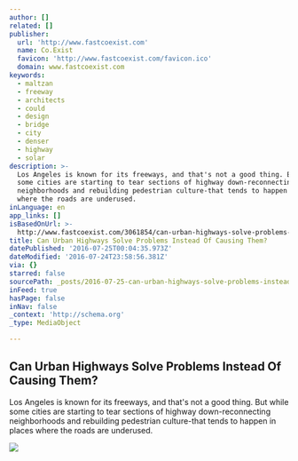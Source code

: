 ```yaml
---
author: []
related: []
publisher:
  url: 'http://www.fastcoexist.com'
  name: Co.Exist
  favicon: 'http://www.fastcoexist.com/favicon.ico'
  domain: www.fastcoexist.com
keywords:
  - maltzan
  - freeway
  - architects
  - could
  - design
  - bridge
  - city
  - denser
  - highway
  - solar
description: >-
  Los Angeles is known for its freeways, and that's not a good thing. But while
  some cities are starting to tear sections of highway down-reconnecting
  neighborhoods and rebuilding pedestrian culture-that tends to happen in places
  where the roads are underused.
inLanguage: en
app_links: []
isBasedOnUrl: >-
  http://www.fastcoexist.com/3061854/can-urban-highways-solve-problems-instead-of-causing-them
title: Can Urban Highways Solve Problems Instead Of Causing Them?
datePublished: '2016-07-25T00:04:35.973Z'
dateModified: '2016-07-24T23:58:56.381Z'
via: {}
starred: false
sourcePath: _posts/2016-07-25-can-urban-highways-solve-problems-instead-of-causing-them.md
inFeed: true
hasPage: false
inNav: false
_context: 'http://schema.org'
_type: MediaObject

---
```

<article style=""><h1>Can Urban Highways Solve Problems Instead Of Causing Them?</h1><p>Los Angeles is known for its freeways, and that's not a good thing. But while some cities are starting to tear sections of highway down-reconnecting neighborhoods and rebuilding pedestrian culture-that tends to happen in places where the roads are underused.</p><img src="http://c.fastcompany.net/multisite_files/fastcompany/imagecache/inline-large/inline/2016/07/3061854-inline-3-can-urban-freeways-be-redesigned.jpg" /></article>